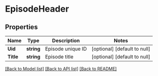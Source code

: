 # EpisodeHeader

## Properties
Name | Type | Description | Notes
------------ | ------------- | ------------- | -------------
**Uid** | **string** | Episode unique ID | [optional] [default to null]
**Title** | **string** | Episode title | [optional] [default to null]

[[Back to Model list]](../README.md#documentation-for-models) [[Back to API list]](../README.md#documentation-for-api-endpoints) [[Back to README]](../README.md)


